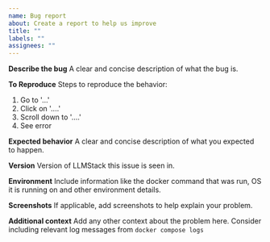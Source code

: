 ```yaml
---
name: Bug report
about: Create a report to help us improve
title: ""
labels: ""
assignees: ""
---
```


**Describe the bug**
A clear and concise description of what the bug is.

**To Reproduce**
Steps to reproduce the behavior:

1. Go to '...'
2. Click on '....'
3. Scroll down to '....'
4. See error

**Expected behavior**
A clear and concise description of what you expected to happen.

**Version**
Version of LLMStack this issue is seen in.

**Environment**
Include information like the docker command that was run, OS it is running on and other environment details.

**Screenshots**
If applicable, add screenshots to help explain your problem.

**Additional context**
Add any other context about the problem here. Consider including relevant log messages from `docker compose logs`
